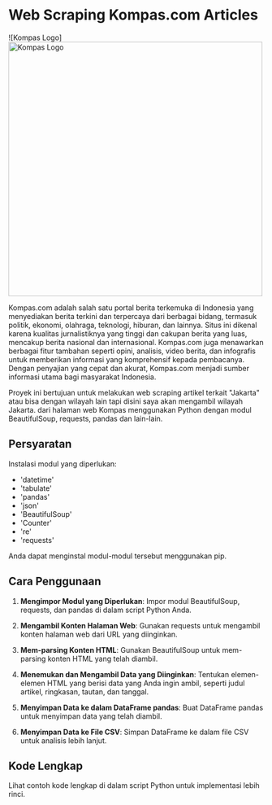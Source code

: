 # Web Scraping Kompas.com Articles

![Kompas Logo] <img src="https://algorit.ma/wp-content/uploads/2023/02/LOGO-KOMPAS.COM-WARNA-01-2-300x74.png" alt="Kompas Logo" width="500">

Kompas.com adalah salah satu portal berita terkemuka di Indonesia yang menyediakan berita terkini dan terpercaya dari berbagai bidang, termasuk politik, ekonomi, olahraga, teknologi, hiburan, dan lainnya. 
Situs ini dikenal karena kualitas jurnalistiknya yang tinggi dan cakupan berita yang luas, mencakup berita nasional dan internasional. 
Kompas.com juga menawarkan berbagai fitur tambahan seperti opini, analisis, video berita, dan infografis untuk memberikan informasi yang komprehensif kepada pembacanya. 
Dengan penyajian yang cepat dan akurat, Kompas.com menjadi sumber informasi utama bagi masyarakat Indonesia.

Proyek ini bertujuan untuk melakukan web scraping artikel terkait "Jakarta" atau bisa dengan wilayah lain tapi disini saya akan mengambil wilayah Jakarta. 
dari halaman web Kompas menggunakan Python dengan modul BeautifulSoup, requests, pandas dan lain-lain.

## Persyaratan

Instalasi modul yang diperlukan:
- 'datetime'
- 'tabulate'
- 'pandas'
- 'json'
- 'BeautifulSoup'
- 'Counter'
- 're'
- 'requests'

Anda dapat menginstal modul-modul tersebut menggunakan pip.

## Cara Penggunaan

1. **Mengimpor Modul yang Diperlukan**: Impor modul BeautifulSoup, requests, dan pandas di dalam script Python Anda.

2. **Mengambil Konten Halaman Web**: Gunakan requests untuk mengambil konten halaman web dari URL yang diinginkan.

3. **Mem-parsing Konten HTML**: Gunakan BeautifulSoup untuk mem-parsing konten HTML yang telah diambil.

4. **Menemukan dan Mengambil Data yang Diinginkan**: Tentukan elemen-elemen HTML yang berisi data yang Anda ingin ambil, seperti judul artikel, ringkasan, tautan, dan tanggal.

5. **Menyimpan Data ke dalam DataFrame pandas**: Buat DataFrame pandas untuk menyimpan data yang telah diambil.

6. **Menyimpan Data ke File CSV**: Simpan DataFrame ke dalam file CSV untuk analisis lebih lanjut.

## Kode Lengkap

Lihat contoh kode lengkap di dalam script Python untuk implementasi lebih rinci.
